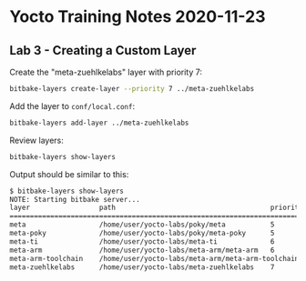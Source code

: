 
# Yocto Training Notes 2020-11-23

## Lab 3 - Creating a Custom Layer

Create the "meta-zuehlkelabs" layer with priority 7:
```bash
bitbake-layers create-layer --priority 7 ../meta-zuehlkelabs
```

Add the layer to `conf/local.conf`:
```bash
bitbake-layers add-layer ../meta-zuehlkelabs
```

Review layers:
```bash
bitbake-layers show-layers
```

Output should be similar to this:
```bash
$ bitbake-layers show-layers
NOTE: Starting bitbake server...
layer                 path                                      priority
==========================================================================
meta                  /home/user/yocto-labs/poky/meta           5
meta-poky             /home/user/yocto-labs/poky/meta-poky      5
meta-ti               /home/user/yocto-labs/meta-ti             6
meta-arm              /home/user/yocto-labs/meta-arm/meta-arm   6
meta-arm-toolchain    /home/user/yocto-labs/meta-arm/meta-arm-toolchain  30
meta-zuehlkelabs      /home/user/yocto-labs/meta-zuehlkelabs    7
```

